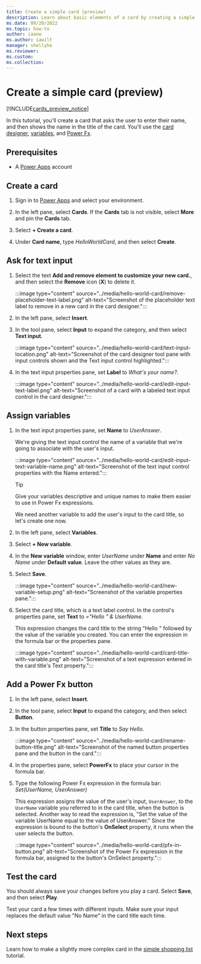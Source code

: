 ```yaml
---
title: Create a simple card (preview)
description: Learn about basic elements of a card by creating a simple "Hello World" card
ms.date: 09/20/2022
ms.topic: how-to
author: iaanw
ms.author: iawilt
manager: shellyha
ms.reviewer: 
ms.custom: 
ms.collection: 
---
```


# Create a simple card (preview)

[!INCLUDE[cards_preview_notice](../includes/preview-include.md)]

In this tutorial, you'll create a card that asks the user to enter their name, and then shows the name in the title of the card. You'll use the [card designer](../make-a-card/designer-overview.md), [variables](../make-a-card/variables/variables.md), and [Power Fx](../make-a-card/power-fx/intro-to-pfx.md).

## Prerequisites

- A [Power Apps](https://powerapps.microsoft.com/) account

## Create a card

1. Sign in to [Power Apps](https://make.powerapps.com) and select your environment.

1. In the left pane, select **Cards**. If the **Cards** tab is not visible, select **More** and pin the **Cards** tab.

1. Select **+ Create a card**.

1. Under **Card name**, type *HelloWorldCard*, and then select **Create**.

## Ask for text input

1. Select the text **Add and remove element to customize your new card.**, and then select the **Remove** icon (**X**) to delete it.

   :::image type="content" source="../media/hello-world-card/remove-placeholder-text-label.png" alt-text="Screenshot of the placeholder text label to remove in a new card in the card designer.":::

1. In the left pane, select **Insert**.
1. In the tool pane, select **Input** to expand the category, and then select **Text input**.

   :::image type="content" source="../media/hello-world-card/text-input-location.png" alt-text="Screenshot of the card designer tool pane with input controls shown and the Text input control highlighted.":::

1. In the text input properties pane, set **Label** to *What's your name?*.

   :::image type="content" source="../media/hello-world-card/edit-input-text-label.png" alt-text="Screenshot of a card with a labeled text input control in the card designer.":::

## Assign variables

1. In the text input properties pane, set **Name** to *UserAnswer*.

    We're giving the text input control the name of a variable that we're going to associate with the user's input.

   :::image type="content" source="../media/hello-world-card/edit-input-text-variable-name.png" alt-text="Screenshot of the text input control properties with the Name entered.":::

   > [!TIP]
   > Give your variables descriptive and unique names to make them easier to use in Power Fx expressions.

   We need another variable to add the user's input to the card title, so let's create one now.

1. In the left pane, select **Variables**.
1. Select **+ New variable**.
1. In the **New variable** window, enter *UserName* under **Name** and enter *No Name* under **Default value**. Leave the other values as they are.
1. Select **Save**.

   :::image type="content" source="../media/hello-world-card/new-variable-setup.png" alt-text="Screenshot of the variable properties pane.":::

1. Select the card title, which is a text label control. In the control's properties pane, set **Text** to *="Hello " & UserName*.

   This expression changes the card title to the string "Hello " followed by the value of the variable you created. You can enter the expression in the formula bar or the properties pane.

    :::image type="content" source="../media/hello-world-card/card-title-with-variable.png" alt-text="Screenshot of a text expression entered in the card title's Text property.":::

## Add a Power Fx button

1. In the left pane, select **Insert**.
1. In the tool pane, select **Input** to expand the category, and then select **Button**.
1. In the button properties pane, set **Title** to *Say Hello*.

   :::image type="content" source="../media/hello-world-card/rename-button-title.png" alt-text="Screenshot of the named button properties pane and the button in the card.":::

1. In the properties pane, select **PowerFx** to place your cursor in the formula bar.
1. Type the following Power Fx expression in the formula bar: *Set(UserName, UserAnswer)*

   This expression assigns the value of the user's input, `UserAnswer`, to the `UserName` variable you referred to in the card title, when the button is selected. Another way to read the expression is, "Set the value of the variable UserName equal to the value of UserAnswer." Since the expression is bound to the button's **OnSelect** property, it runs when the user selects the button.

   :::image type="content" source="../media/hello-world-card/pfx-in-button.png" alt-text="Screenshot of the Power Fx expression in the formula bar, assigned to the button's OnSelect property.":::

## Test the card

You should always save your changes before you play a card. Select **Save**, and then select **Play**.

Test your card a few times with different inputs. Make sure your input replaces the default value "No Name" in the card title each time.

## Next steps

Learn how to make a slightly more complex card in the [simple shopping list](simple-shopping-list.md) tutorial.
